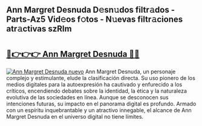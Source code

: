 ## Ann Margret Desnuda D𝚎sn𝚞dos filtr𝚊dos - Parts-Az5 Vid𝚎os f𝚘tos - N𝚞evas filtr𝚊ciones atr𝚊ctivas szRIm

# <h2><a href="http://mbcjma.tromn.icu/?c=Ann+Margret+Desnuda">🔗👉👉👉 Ann Margret Desnuda 🔗🔗</a></h2>

[![Ann Margret Desnuda nuevo](https://i.imgur.com/pEAQMta.gif)](http://mbcjma.tromn.icu/?c=Ann+Margret+Desnuda)
Ann Margret Desnuda, un personaje complejo y estimulante, elude la clasificación directa. Su uso pionero de los medios digitales para la autoexpresión ha cautivado y enfurecido a los críticos, encendiendo debates sobre la identidad, la ética y la naturaleza evolutiva de las sociedades en línea. Aunque se desconocen sus intenciones futuras, su impacto en el panorama digital es profundo. Armado con un espíritu inquebrantable y un atractivo innegable, el alcance de Ann Margret Desnuda en el universo digital no tiene límites.
